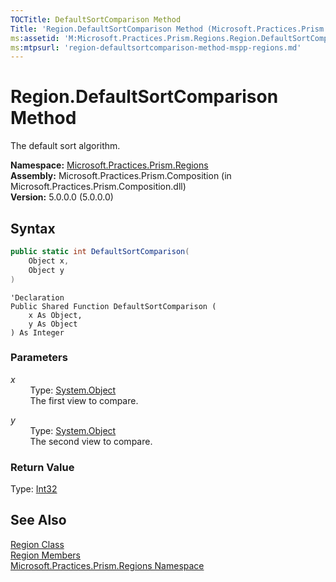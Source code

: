 ```yaml
---
TOCTitle: DefaultSortComparison Method
Title: 'Region.DefaultSortComparison Method (Microsoft.Practices.Prism.Regions)'
ms:assetid: 'M:Microsoft.Practices.Prism.Regions.Region.DefaultSortComparison(System.Object,System.Object)'
ms:mtpsurl: 'region-defaultsortcomparison-method-mspp-regions.md'
---
```


# Region.DefaultSortComparison Method

The default sort algorithm.

**Namespace:** [Microsoft.Practices.Prism.Regions](/patterns-practices/reference/mspp-regions-namespace)  
**Assembly:** Microsoft.Practices.Prism.Composition (in Microsoft.Practices.Prism.Composition.dll)  
**Version:** 5.0.0.0 (5.0.0.0)

## Syntax
```C#
public static int DefaultSortComparison(
	Object x,
	Object y
)
```
```VB
'Declaration
Public Shared Function DefaultSortComparison ( 
	x As Object,
	y As Object
) As Integer
```

### Parameters

*x*  
&nbsp;&nbsp;&nbsp;&nbsp;&nbsp;&nbsp;&nbsp;&nbsp;Type: [System.Object](http://msdn.microsoft.com/en-us/library/e5kfa45b)   
&nbsp;&nbsp;&nbsp;&nbsp;&nbsp;&nbsp;&nbsp;&nbsp;The first view to compare.

*y*  
&nbsp;&nbsp;&nbsp;&nbsp;&nbsp;&nbsp;&nbsp;&nbsp;Type: [System.Object](http://msdn.microsoft.com/en-us/library/e5kfa45b)   
&nbsp;&nbsp;&nbsp;&nbsp;&nbsp;&nbsp;&nbsp;&nbsp;The second view to compare.

### Return Value

Type: [Int32](http://msdn.microsoft.com/en-us/library/td2s409d)

## See Also

[Region Class](/patterns-practices/reference/region-class-mspp-regions)  
[Region Members](/patterns-practices/reference/region-members-mspp-regions)  
[Microsoft.Practices.Prism.Regions Namespace](/patterns-practices/reference/mspp-regions-namespace)  